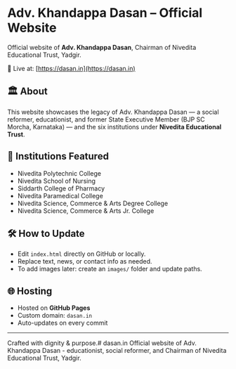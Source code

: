 # Adv. Khandappa Dasan – Official Website

Official website of **Adv. Khandappa Dasan**, Chairman of Nivedita Educational Trust, Yadgir.

🔗 Live at: [https://dasan.in](https://dasan.in)

## 🏛️ About
This website showcases the legacy of Adv. Khandappa Dasan — a social reformer, educationist, and former State Executive Member (BJP SC Morcha, Karnataka) — and the six institutions under **Nivedita Educational Trust**.

## 📁 Institutions Featured
- Nivedita Polytechnic College  
- Nivedita School of Nursing  
- Siddarth College of Pharmacy  
- Nivedita Paramedical College  
- Nivedita Science, Commerce & Arts Degree College  
- Nivedita Science, Commerce & Arts Jr. College  

## 🛠️ How to Update
- Edit `index.html` directly on GitHub or locally.
- Replace text, news, or contact info as needed.
- To add images later: create an `images/` folder and update paths.

## 🌐 Hosting
- Hosted on **GitHub Pages**
- Custom domain: `dasan.in`
- Auto-updates on every commit

---
Crafted with dignity & purpose.# dasan.in
Official website of Adv. Khandappa Dasan - educationist, social reformer, and Chairman of Nivedita Educational Trust, Yadgir.
